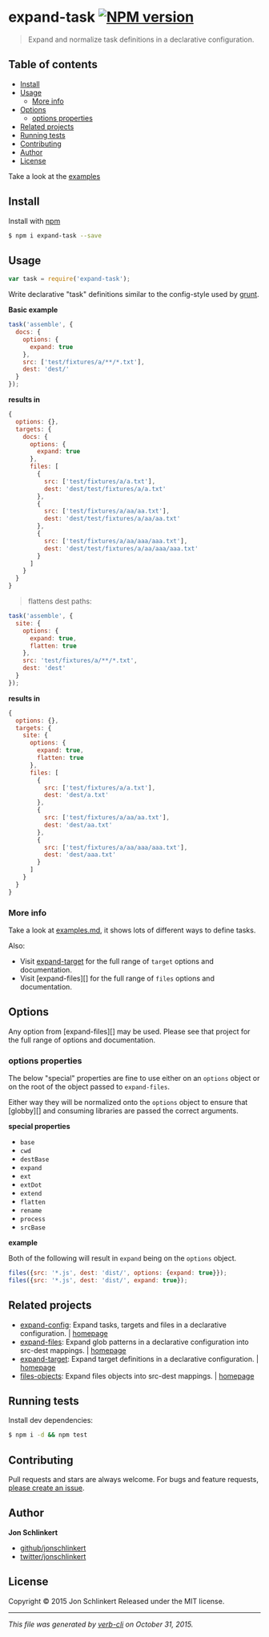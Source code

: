 # expand-task [![NPM version](https://badge.fury.io/js/expand-task.svg)](http://badge.fury.io/js/expand-task)

> Expand and normalize task definitions in a declarative configuration.

## Table of contents

- [Install](#install)
- [Usage](#usage)
  * [More info](#more-info)
- [Options](#options)
  * [options properties](#options-properties)
- [Related projects](#related-projects)
- [Running tests](#running-tests)
- [Contributing](#contributing)
- [Author](#author)
- [License](#license)

Take a look at the [examples](./examples.md)

## Install

Install with [npm](https://www.npmjs.com/)

```sh
$ npm i expand-task --save
```

## Usage

```js
var task = require('expand-task');
```

Write declarative "task" definitions similar to the config-style used by [grunt](http://gruntjs.com/).

**Basic example**

```js
task('assemble', {
  docs: {
    options: {
      expand: true
    },
    src: ['test/fixtures/a/**/*.txt'],
    dest: 'dest/'
  }
});
```

**results in**

```js
{
  options: {},
  targets: {
    docs: {
      options: {
        expand: true
      },
      files: [
        {
          src: ['test/fixtures/a/a.txt'],
          dest: 'dest/test/fixtures/a/a.txt'
        },
        {
          src: ['test/fixtures/a/aa/aa.txt'],
          dest: 'dest/test/fixtures/a/aa/aa.txt'
        },
        {
          src: ['test/fixtures/a/aa/aaa/aaa.txt'],
          dest: 'dest/test/fixtures/a/aa/aaa/aaa.txt'
        }
      ]
    }
  }
}
```

> flattens dest paths:

```js
task('assemble', {
  site: {
    options: {
      expand: true,
      flatten: true
    },
    src: 'test/fixtures/a/**/*.txt',
    dest: 'dest'
  }
});
```

**results in**

```js
{
  options: {},
  targets: {
    site: {
      options: {
        expand: true,
        flatten: true
      },
      files: [
        {
          src: ['test/fixtures/a/a.txt'],
          dest: 'dest/a.txt'
        },
        {
          src: ['test/fixtures/a/aa/aa.txt'],
          dest: 'dest/aa.txt'
        },
        {
          src: ['test/fixtures/a/aa/aaa/aaa.txt'],
          dest: 'dest/aaa.txt'
        }
      ]
    }
  }
}
```

### More info

Take a look at [examples.md](./examples.md), it shows lots of different ways to define tasks.

Also:

* Visit [expand-target](https://github.com/jonschlinkert/expand-target) for the full range of `target` options and documentation.
* Visit [expand-files][] for the full range of `files` options and documentation.

## Options

Any option from [expand-files][] may be used. Please see that project for the full range of options and documentation.

### options properties

The below "special" properties are fine to use either on an `options` object or on the root of the object passed to `expand-files`.

Either way they will be normalized onto the `options` object to ensure that [globby][] and consuming libraries are passed the correct arguments.

**special properties**

* `base`
* `cwd`
* `destBase`
* `expand`
* `ext`
* `extDot`
* `extend`
* `flatten`
* `rename`
* `process`
* `srcBase`

**example**

Both of the following will result in `expand` being on the `options` object.

```js
files({src: '*.js', dest: 'dist/', options: {expand: true}});
files({src: '*.js', dest: 'dist/', expand: true});
```

## Related projects

* [expand-config](https://www.npmjs.com/package/expand-config): Expand tasks, targets and files in a declarative configuration. | [homepage](https://github.com/jonschlinkert/expand-config)
* [expand-files](https://www.npmjs.com/package/expand-files): Expand glob patterns in a declarative configuration into src-dest mappings. | [homepage](https://github.com/jonschlinkert/expand-files)
* [expand-target](https://www.npmjs.com/package/expand-target): Expand target definitions in a declarative configuration. | [homepage](https://github.com/jonschlinkert/expand-target)
* [files-objects](https://www.npmjs.com/package/files-objects): Expand files objects into src-dest mappings. | [homepage](https://github.com/jonschlinkert/files-objects)

## Running tests

Install dev dependencies:

```sh
$ npm i -d && npm test
```

## Contributing

Pull requests and stars are always welcome. For bugs and feature requests, [please create an issue](https://github.com/jonschlinkert/expand-task/issues/new).

## Author

**Jon Schlinkert**

+ [github/jonschlinkert](https://github.com/jonschlinkert)
+ [twitter/jonschlinkert](http://twitter.com/jonschlinkert)

## License

Copyright © 2015 Jon Schlinkert
Released under the MIT license.

***

_This file was generated by [verb-cli](https://github.com/assemble/verb-cli) on October 31, 2015._